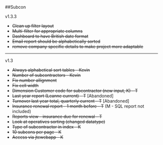 ##Subcon

v1.3.3

- ~~Clean up filter layout~~
- ~~Multi-filter for appropriate columns~~
- ~~Dashboard to have British date format~~
- ~~Email report should be alphabetically sorted~~
- ~~remove company specific details to make project more adaptable~~

___

v1.3

- ~~Always alphabetical sort tables - Kevin~~
- ~~Number of subcontractors - Kevin~~
- ~~Fix number allignment~~
- ~~Fix cell width~~
- ~~Dimension Customer code for subcontractor (new input, K) - T~~
- ~~Last year report (Leanne current) - T~~ [Abandoned]
- ~~Turnover last year total, quarterly current - T~~ [Abandoned]
- ~~Insurance renewal report - 1 month before - T~~ (M - SQL report not included) 
- ~~Reports view - insurance due for renewal - T~~
- ~~Look at operatives sorting (changed datatype)~~
- ~~Type of subcontractor in index - K~~
- ~~10 subcons per page - K~~
- ~~Access via jtcwebapp - K~~
